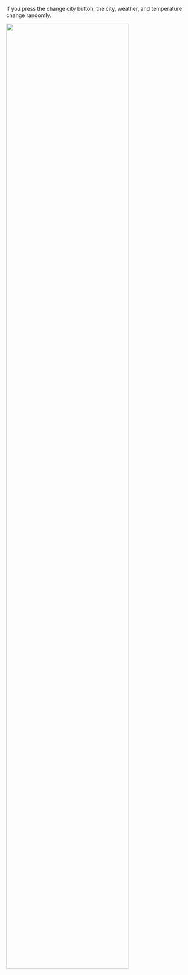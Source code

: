 If you press the change city button, the city, weather, and temperature change randomly.

<img width="80%" src="https://user-images.githubusercontent.com/120432007/209134466-67c3f6fb-5ff1-489f-86e4-b93491123f6e.mp4"/>
